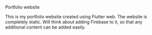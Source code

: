 Portfolio website

This is my portfolio website created using Flutter web. The website is completely static. Will think about adding Firebase to it, so that any additional content can be added easily.
